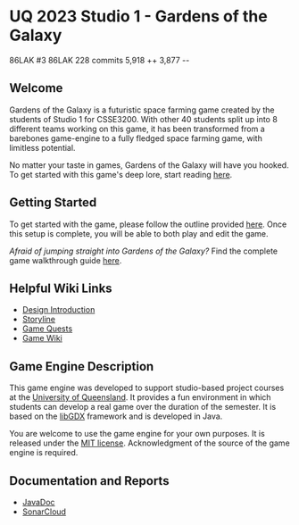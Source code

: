 # UQ 2023 Studio 1 - Gardens of the Galaxy

86LAK
#3 86LAK
228 commits    5,918 ++    3,877 --


## Welcome

Gardens of the Galaxy is a futuristic space farming game created by the students of Studio 1 for CSSE3200. With other 40 students split up into 8 different teams working on this game, it has been transformed from a barebones game-engine to a fully fledged space farming game, with limitless potential.

No matter your taste in games, Gardens of the Galaxy will have you hooked. To get started with this game's deep lore, start reading [here](https://github.com/UQcsse3200/2023-studio-1/wiki/Storyline).

## Getting Started

To get started with the game, please follow the outline provided [here](https://github.com/UQcsse3200/2023-studio-1/wiki/Getting-Started). Once this setup is complete, you will be able to both play and edit the game.

*Afraid of jumping straight into Gardens of the Galaxy?* Find the complete game walkthrough guide [here](https://github.com/UQcsse3200/2023-studio-1/wiki/Walkthrough).

## Helpful Wiki Links

- [Design Introduction](https://github.com/UQcsse3200/2023-studio-1/wiki/Design-Introduction)
- [Storyline](https://github.com/UQcsse3200/2023-studio-1/wiki/Storyline)
- [Game Quests](https://github.com/UQcsse3200/2023-studio-1/wiki/Game-Quests)
- [Game Wiki](https://github.com/UQcsse3200/2023-studio-1/wiki)

## Game Engine Description

This game engine was developed to support studio-based project courses at the [University of Queensland](https://uq.edu.au/ "UQ Home Page"). It provides a fun environment in which students can develop a real game over the duration of the semester. It is based on the [libGDX](https://libgdx.com/ "libGDX Information") framework and is developed in Java. 

You are welcome to use the game engine for your own purposes. It is released under the [MIT license](https://opensource.org/licenses/MIT "MIT License Description"). Acknowledgment of the source of the game engine is required.

## Documentation and Reports

- [JavaDoc](https://uqcsse3200.github.io/2023-studio-1/)
- [SonarCloud](https://sonarcloud.io/project/overview?id=UQcsse3200_2023-studio-1)
